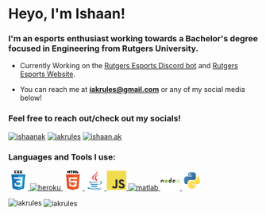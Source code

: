 <h1 align="left">Heyo, I'm Ishaan!</h1>
<h3 align="left">I'm an esports enthusiast working towards a Bachelor's degree focused in Engineering from Rutgers University.</h3>

- Currently Working on the [Rutgers Esports Discord bot](https://github.com/rutgersesports/discord-bot) and [Rutgers Esports Website](https://github.com/rutgersesports/website).

- You can reach me at **iakrules@gmail.com** or any of my social media below!

<h3 align="left">Feel free to reach out/check out my socials!</h3>
<p align="left">
<a href="https://linkedin.com/in/ishaanak" target="blank"><img align="center" src="https://raw.githubusercontent.com/rahuldkjain/github-profile-readme-generator/master/src/images/icons/Social/linked-in-alt.svg" alt="ishaanak" height="30" width="40" /></a>
<a href="https://twitter.com/iakrules" target="blank"><img align="center" src="https://raw.githubusercontent.com/rahuldkjain/github-profile-readme-generator/master/src/images/icons/Social/twitter.svg" alt="iakrules" height="30" width="40" /></a>
<a href="https://instagram.com/ishaan.ak" target="blank"><img align="center" src="https://raw.githubusercontent.com/rahuldkjain/github-profile-readme-generator/master/src/images/icons/Social/instagram.svg" alt="ishaan.ak" height="30" width="40" /></a>
</p>

<h3 align="left">Languages and Tools I use:</h3>
<p align="left"> <a href="https://www.w3schools.com/css/" target="_blank"> <img src="https://raw.githubusercontent.com/devicons/devicon/master/icons/css3/css3-original-wordmark.svg" alt="css3" width="40" height="40"/> </a> <a href="https://heroku.com" target="_blank"> <img src="https://www.vectorlogo.zone/logos/heroku/heroku-icon.svg" alt="heroku" width="40" height="40"/> </a> <a href="https://www.w3.org/html/" target="_blank"> <img src="https://raw.githubusercontent.com/devicons/devicon/master/icons/html5/html5-original-wordmark.svg" alt="html5" width="40" height="40"/> </a> <a href="https://www.java.com" target="_blank"> <img src="https://raw.githubusercontent.com/devicons/devicon/master/icons/java/java-original.svg" alt="java" width="40" height="40"/> </a> <a href="https://developer.mozilla.org/en-US/docs/Web/JavaScript" target="_blank"> <img src="https://raw.githubusercontent.com/devicons/devicon/master/icons/javascript/javascript-original.svg" alt="javascript" width="40" height="40"/> </a> <a href="https://www.mathworks.com/" target="_blank"> <img src="https://upload.wikimedia.org/wikipedia/commons/2/21/Matlab_Logo.png" alt="matlab" width="40" height="40"/> </a> <a href="https://nodejs.org" target="_blank"> <img src="https://raw.githubusercontent.com/devicons/devicon/master/icons/nodejs/nodejs-original-wordmark.svg" alt="nodejs" width="40" height="40"/> </a> <a href="https://www.python.org" target="_blank"> <img src="https://raw.githubusercontent.com/devicons/devicon/master/icons/python/python-original.svg" alt="python" width="40" height="40"/> </a> </p>

<p><img align="left" src="https://github-readme-stats.vercel.app/api/top-langs?username=iakrules&show_icons=true&theme=dark&title_color=3366BB&text_color=ffffff&hide_border=true&locale=en&layout=compact" alt="iakrules" /></p>

<p>&nbsp;<img align="center" src="https://github-readme-stats.vercel.app/api?username=iakrules&show_icons=true&theme=dark&title_color=3366BB&text_color=ffffff&hide_border=true&locale=en" alt="iakrules" /></p>

